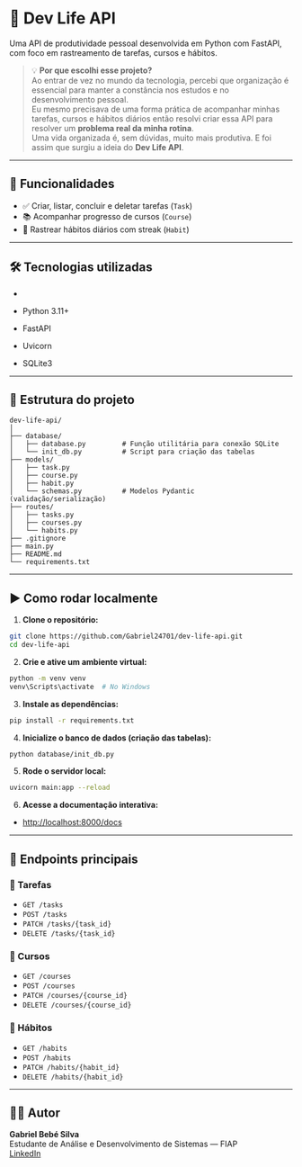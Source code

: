 # 🚀 Dev Life API

Uma API de produtividade pessoal desenvolvida em Python com FastAPI, com foco em rastreamento de tarefas, cursos e hábitos.

> 💡 **Por que escolhi esse projeto?**  
> Ao entrar de vez no mundo da tecnologia, percebi que organização é essencial para manter a constância nos estudos e no desenvolvimento pessoal.  
> Eu mesmo precisava de uma forma prática de acompanhar minhas tarefas, cursos e hábitos diários então resolvi criar essa API para resolver um **problema real da minha rotina**.  
> Uma vida organizada é, sem dúvidas, muito mais produtiva. E foi assim que surgiu a ideia do **Dev Life API**.

---

## 📌 Funcionalidades

- ✅ Criar, listar, concluir e deletar tarefas (`Task`)
- 📚 Acompanhar progresso de cursos (`Course`)
- 🔁 Rastrear hábitos diários com streak (`Habit`)

---

## 🛠 Tecnologias utilizadas

-


- Python 3.11+
- FastAPI
- Uvicorn
- SQLite3

---

## 📂 Estrutura do projeto

```
dev-life-api/
│
├── database/
│   ├── database.py         # Função utilitária para conexão SQLite
│   └── init_db.py          # Script para criação das tabelas
├── models/
│   ├── task.py
│   ├── course.py
│   ├── habit.py
│   └── schemas.py          # Modelos Pydantic (validação/serialização)
├── routes/
│   ├── tasks.py
│   ├── courses.py
│   └── habits.py
├── .gitignore
├── main.py
├── README.md
└── requirements.txt
```

---

## ▶️ Como rodar localmente

1. **Clone o repositório:**

```bash
git clone https://github.com/Gabriel24701/dev-life-api.git
cd dev-life-api
```

2. **Crie e ative um ambiente virtual:**

```bash
python -m venv venv
venv\Scripts\activate  # No Windows
```

3. **Instale as dependências:**

```bash
pip install -r requirements.txt
```

4. **Inicialize o banco de dados (criação das tabelas):**

```bash
python database/init_db.py
```

5. **Rode o servidor local:**

```bash
uvicorn main:app --reload
```

6. **Acesse a documentação interativa:**

- [http://localhost:8000/docs](http://localhost:8000/docs)

---

## 🧪 Endpoints principais

### 📝 Tarefas
- `GET /tasks`
- `POST /tasks`
- `PATCH /tasks/{task_id}`
- `DELETE /tasks/{task_id}`

### 📘 Cursos
- `GET /courses`
- `POST /courses`
- `PATCH /courses/{course_id}`
- `DELETE /courses/{course_id}`

### 🔁 Hábitos
- `GET /habits`
- `POST /habits`
- `PATCH /habits/{habit_id}`
- `DELETE /habits/{habit_id}`

---

## 👨‍💻 Autor

**Gabriel Bebé Silva**  
Estudante de Análise e Desenvolvimento de Sistemas — FIAP  
[LinkedIn](https://www.linkedin.com/in/gabriel-bebé-298815238)